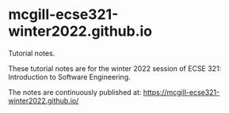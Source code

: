 # mcgill-ecse321-winter2022.github.io
Tutorial notes.

These tutorial notes are for the winter 2022 session of ECSE 321: Introduction to Software Engineering.

The notes are continuously published at: https://mcgill-ecse321-winter2022.github.io/
